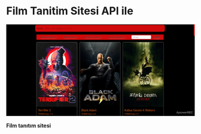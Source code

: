 # Film Tanitim Sitesi API ile

![resim](https://github.com/GurhanBatmaca/film-tanitim-sitesi/blob/main/proje/img/readmeImg.jpg)

**Film tanıtım sitesi**
